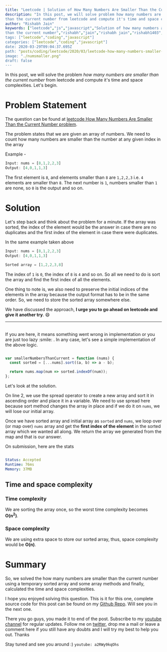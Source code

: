 ```yaml
---
title: "Leetcode | Solution of How Many Numbers Are Smaller Than the Current Number in JavaScript"
description: "In this post, we will solve problem how many numbers are smaller
than the current number from leetcode and compute it's time and space complexities. Let's begin."
author: "Rishabh Jain"
keywords: ["leetcode","js","javascript","Solution of how many numbers are smaller
than the current number","rishabh","jain","rishabh jain","rishabh1403","blog","competitive","coding","programming","tech","technology", interview", "interview questions"]
tags: ["leetcode","coding","javascript"]
categories: ["leetcode","coding","javascript"]
date: 2020-03-29T09:04:37.695Z
path: "posts/coding/leetcode/2020/03/leetcode-how-many-numbers-smaller-than-current-number"
image: "./numsmaller.png"
draft: false
---
```


In this post, we will solve the problem *how many numbers are smaller
than the current number* from leetcode and compute it's time and space complexities. Let's begin.
<!--more-->

# Problem Statement
The question can be found at [leetcode How Many Numbers Are Smaller Than the Current Number problem](https://leetcode.com/problems/how-many-numbers-are-smaller-than-the-current-number/).

The problem states that we are given an array of numbers. We need to count how
many numbers are smaller than the number at any given index in the array

Example - 

```js
Input: nums = [8,1,2,2,3]
Output: [4,0,1,1,3]
```

The first element is `8`, and elements smaller than `8` are `1,2,2,3` i.e. `4` elements are
smaller than `8`. The next number is `1`, numbers smaller than `1` are none, so `0` is the
output and so on.


# Solution

Let's step back and think about the problem for a minute. If the array was
sorted, the index of the element would be the answer in case there are no
duplicates and the first index of the element in case there were duplicates. 

In the same example taken above

```js
Input: nums = [8,1,2,2,3]
Output: [4,0,1,1,3]

Sorted array = [1,2,2,3,8]
```

The index of `1` is `0`, the index of `8` is `4` and so on. So all we need to do is sort the
array and find the first index of all the elements. 

One thing to note is, we also need to preserve the initial indices of the elements
in the array because the output format has to be in the same order. So, we need to
store the sorted array somewhere else.

We have discussed the approach, **I urge you to go ahead on leetcode and give it another try**. :smile:

<hr />
<br />
If you are here, it means something went wrong in implementation or you are just too lazy :smile: . In any case, let's see a simple implementation of the above logic.

```js

var smallerNumbersThanCurrent = function (nums) {
  const sorted = [...nums].sort((a, b) => a - b);

  return nums.map(num => sorted.indexOf(num));
};

```

Let's look at the solution.

On line 2, we use the spread operator to create a new array and sort it in ascending
order and place it in a variable. We need to use spread here because sort
method changes the array in place and if we do it on `nums`, we will lose our
initial array.

Once we have sorted array and initial array as `sorted` and `nums`, we loop over (or
map over) `nums` array and get the **first index of the element** in the sorted array
which we wanted all along. We return the array we generated from the map and that
is our answer.

On submission, here are the stats


```yaml

Status: Accepted
Runtime: 76ms
Memory: 37MB

```

## Time and space complexity

### Time complexity

We are sorting the array once, so the worst time complexity becomes **O(n<sup>2</sup>)**.

### Space complexity

We are using extra space to store our sorted array, thus, space
complexity would be **O(n)**.

# Summary

So, we solved the how many numbers are smaller
than the current number using a temporary sorted array and some array methods and finally, calculated the time and space complexities.

I hope you enjoyed solving this question. This is it for this one, complete source code for this post can be found on my [Github Repo](https://github.com/rishabh1403/leetcode-javascript-solutions). Will see you in the next one.

There you go guys, you made it to end of the post.  Subscribe to my [youtube channel](https://www.youtube.com/rishabh1403) for regular updates. Follow me on [twitter](https://www.twitter.com/rishabhjain1403), drop me a mail or leave a comment here if you still have any doubts and I will try my best to help you out. Thanks

Stay tuned and see you around :)
`youtube: a2RWy9kqOhs`
